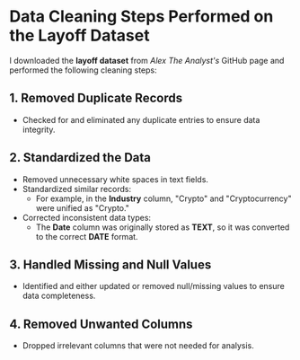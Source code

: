 # Data Cleaning Steps Performed on the Layoff Dataset  

I downloaded the **layoff dataset** from *Alex The Analyst's* GitHub page and performed the following cleaning steps:  

## 1. Removed Duplicate Records  
- Checked for and eliminated any duplicate entries to ensure data integrity.  

## 2. Standardized the Data  
- Removed unnecessary white spaces in text fields.  
- Standardized similar records:
  - For example, in the **Industry** column, "Crypto" and "Cryptocurrency" were unified as "Crypto."  
- Corrected inconsistent data types:
  - The **Date** column was originally stored as **TEXT**, so it was converted to the correct **DATE** format.  

## 3. Handled Missing and Null Values  
- Identified and either updated or removed null/missing values to ensure data completeness.  

## 4. Removed Unwanted Columns  
- Dropped irrelevant columns that were not needed for analysis.  

